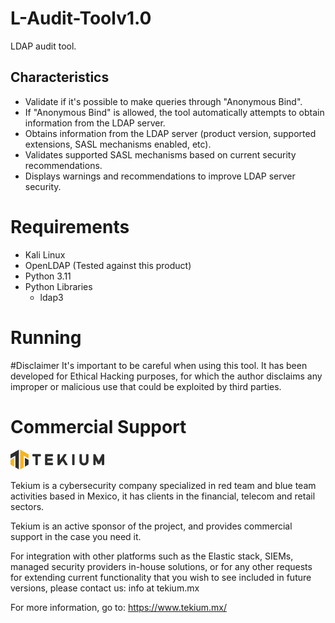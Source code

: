 # L-Audit-Toolv1.0
LDAP audit tool.

## Characteristics
- Validate if it's possible to make queries through "Anonymous Bind".
- If "Anonymous Bind" is allowed, the tool automatically attempts to obtain information from the LDAP server.
- Obtains information from the LDAP server (product version, supported extensions, SASL mechanisms enabled, etc).
- Validates supported SASL mechanisms based on current security recommendations.
- Displays warnings and recommendations to improve LDAP server security.

# Requirements
- Kali Linux
- OpenLDAP (Tested against this product)
- Python 3.11
- Python Libraries
  - ldap3

# Running

#Disclaimer
It's important to be careful when using this tool. It has been developed for Ethical Hacking purposes, for which the author disclaims any improper or malicious use that could be exploited by third parties.

# Commercial Support
![Tekium](https://github.com/unmanarc/uAuditAnalyzer2/blob/master/art/tekium_slogo.jpeg)

Tekium is a cybersecurity company specialized in red team and blue team activities based in Mexico, it has clients in the financial, telecom and retail sectors.

Tekium is an active sponsor of the project, and provides commercial support in the case you need it.

For integration with other platforms such as the Elastic stack, SIEMs, managed security providers in-house solutions, or for any other requests for extending current functionality that you wish to see included in future versions, please contact us: info at tekium.mx

For more information, go to: https://www.tekium.mx/
